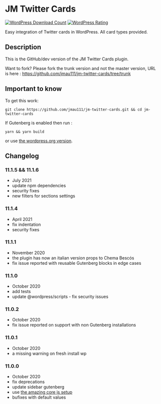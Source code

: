 # JM Twitter Cards #

[![WordPress Download Count](https://img.shields.io/wordpress/plugin/dt/jm-twitter-cards.svg?style=flat-square)](https://wordpress.org/plugins/jm-twitter-cards/)
[![WordPress Rating](https://img.shields.io/wordpress/plugin/r/jm-twitter-cards.svg?style=flat-square)](https://wordpress.org/support/plugin/jm-twitter-cards/reviews/)

Easy integration of Twitter cards in WordPress. All card types provided.

## Description ##

This is the GitHub/dev version of the JM Twitter Cards plugin.

Want to fork? Please fork the trunk version and not the master version, URL is here : https://github.com/jmau111/jm-twitter-cards/tree/trunk

## Important to know ##

To get this work:

```
git clone https://github.com/jmau111/jm-twitter-cards.git && cd jm-twitter-cards
```

If Gutenberg is enabled then run :

```
yarn && yarn build
```

or use [the wordpress.org version](https://fr.wordpress.org/plugins/jm-twitter-cards/).

## Changelog ##

### 11.1.5 && 11.1.6
* July 2021
* update npm dependencies
* security fixes
* new filters for sections settings
### 11.1.4
* April 2021
* fix indentation
* security fixes

### 11.1.1
* November 2020
* the plugin has now an italian version props to Chema Bescós
* fix issue reported with reusable Gutenberg blocks in edge cases

### 11.1.0
* October 2020
* add tests
* update @wordpress/scripts - fix security issues

### 11.0.2
* October 2020
* fix issue reported on support with non Gutenberg installations

### 11.0.1
* October 2020
* a missing warning on fresh install wp

### 11.0.0
* October 2020
* fix deprecations
* update sidebar gutenberg
* use [the amazing core js setup](https://developer.wordpress.org/block-editor/tutorials/javascript/js-build-setup/)
* bufixes with default values
